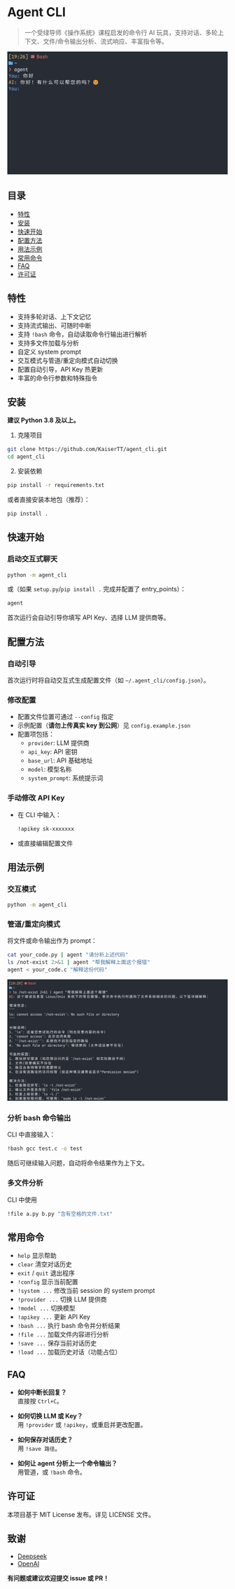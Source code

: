 # Agent CLI

> 一个受绿导师《操作系统》课程启发的命令行 AI 玩具，支持对话、多轮上下文、文件/命令输出分析、流式响应、丰富指令等。

![](images/hello.png)

## 目录

- [特性](#特性)
- [安装](#安装)
- [快速开始](#快速开始)
- [配置方法](#配置方法)
- [用法示例](#用法示例)
- [常用命令](#常用命令)
- [FAQ](#faq)
- [许可证](#许可证)



## 特性

- 支持多轮对话、上下文记忆
- 支持流式输出、可随时中断
- 支持 `!bash` 命令，自动读取命令行输出进行解析
- 支持多文件加载与分析
- 自定义 system prompt
- 交互模式与管道/重定向模式自动切换
- 配置自动引导，API Key 热更新
- 丰富的命令行参数和特殊指令



## 安装

**建议 Python 3.8 及以上。**

1. 克隆项目

```bash
git clone https://github.com/KaiserTT/agent_cli.git
cd agent_cli
```

2. 安装依赖

```bash
pip install -r requirements.txt
```
或者直接安装本地包（推荐）：

```bash
pip install .
```



## 快速开始

### 启动交互式聊天

```bash
python -m agent_cli
```
或（如果 `setup.py`/`pip install .` 完成并配置了 entry_points）：

```bash
agent
```

首次运行会自动引导你填写 API Key、选择 LLM 提供商等。



## 配置方法

### 自动引导

首次运行时将自动交互式生成配置文件（如 `~/.agent_cli/config.json`）。

### 修改配置

- 配置文件位置可通过 `--config` 指定
- 示例配置（**请勿上传真实 key 到公网**）见 `config.example.json`
- 配置项包括：
  - `provider`: LLM 提供商
  - `api_key`: API 密钥
  - `base_url`: API 基础地址
  - `model`: 模型名称
  - `system_prompt`: 系统提示词

### 手动修改 API Key

- 在 CLI 中输入：
  ```bash
  !apikey sk-xxxxxxx
  ```
- 或直接编辑配置文件



## 用法示例

### 交互模式

```bash
python -m agent_cli
```

### 管道/重定向模式

将文件或命令输出作为 prompt：

```bash
cat your_code.py | agent "请分析上述代码"
ls /not-exist 2>&1 | agent "帮我解释上面这个报错"
agent < your_code.c "解释这份代码"
```

![](images/pipe.png)

### 分析 bash 命令输出

CLI 中直接输入：

```bash
!bash gcc test.c -o test
```
随后可继续输入问题，自动将命令结果作为上下文。

### 多文件分析

CLI 中使用

```bash
!file a.py b.py "含有空格的文件.txt"
```



## 常用命令

- `help`           显示帮助
- `clear`          清空对话历史
- `exit` / `quit`  退出程序
- `!config`        显示当前配置
- `!system ...`    修改当前 session 的 system prompt
- `!provider ...`  切换 LLM 提供商
- `!model ...`     切换模型
- `!apikey ...`    更新 API Key
- `!bash ...`      执行 bash 命令并分析结果
- `!file ...`      加载文件内容进行分析
- `!save ...`      保存当前对话历史
- `!load ...`      加载历史对话（功能占位）




## FAQ

- **如何中断长回复？**  
  直接按 `Ctrl+C`。

- **如何切换 LLM 或 Key？**  
  用 `!provider` 或 `!apikey`，或重启并更改配置。

- **如何保存对话历史？**  
  用 `!save 路径`。

- **如何让 agent 分析上一个命令输出？**  
  用管道，或 `!bash` 命令。



## 许可证

本项目基于 MIT License 发布。详见 LICENSE 文件。



## 致谢

- [Deepseek](https://deepseek.com/)
- [OpenAI](https://openai.com/)



**有问题或建议欢迎提交 issue 或 PR！**
